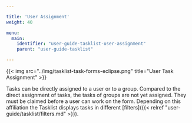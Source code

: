 ```yaml
---

title: 'User Assignment'
weight: 40

menu:
  main:
    identifier: "user-guide-tasklist-user-assignment"
    parent: "user-guide-tasklist"

---
```



{{< img src="../img/tasklist-task-forms-eclipse.png" title="User Task Assignment" >}}

Tasks can be directly assigned to a user or to a group. Compared to the direct assignment of tasks, the tasks of groups are not yet assigned. They must be claimed before a user can work on the form. Depending on this affiliation the Tasklist displays tasks in different [filters]({{< relref "user-guide/tasklist/filters.md" >}}).
